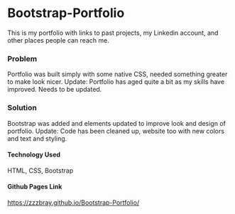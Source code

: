 # Bootstrap-Portfolio

This is my portfolio with links to past projects, my Linkedin account, and other places people can reach me.

### Problem
Portfolio was built simply with some native CSS, needed something greater to make look nicer.
Update: Portfolio has aged quite a bit as my skills have improved. Needs to be updated.

### Solution
Bootstrap was added and elements updated to improve look and design of portfolio.
Update: Code has been cleaned up, website too with new colors and text and styling.

#### Technology Used
HTML, CSS, Bootstrap


#### Github Pages Link
https://zzzbray.github.io/Bootstrap-Portfolio/
